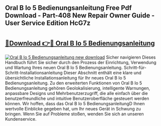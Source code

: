 ## Oral B Io 5 Bedienungsanleitung Free Pdf Download - Part-408 New Repair Owner Guide - User Service Edition HcG7z

# <h2><a href="http://df5jsm.blite.top/?on=Oral+B+Io+5+Bedienungsanleitung">🔗Download 👉🔴 Oral B Io 5 Bedienungsanleitung</a></h2>

[![Oral B Io 5 Bedienungsanleitung new download](https://i.imgur.com/lujVjoI.png)](http://df5jsm.blite.top/?on=Oral+B+Io+5+Bedienungsanleitung)
Sicher navigieren Dieses Handbuch führt Sie sicher durch den Prozess der Einrichtung, Verwendung und Wartung Ihres neuen Oral B Io 5 Bedienungsanleitung. Schritt-für-Schritt-Installationsanleitung Dieser Abschnitt enthält eine klare und übersichtliche Installationsanleitung für Ihr neues Oral B Io 5 Bedienungsanleitung. Zu den erweiterten Funktionen von Oral B Io 5 Bedienungsanleitung gehören Geolokalisierung, intelligente Warnungen, anpassbare Designs und Mehrbenutzerzugriff, die alle einfach über die benutzerfreundliche und intuitive Benutzeroberfläche gesteuert werden können. Wir hoffen, dass das Oral B Io 5 BedienungsanleitungD Ihnen wertvolle Einblicke gegeben hat, um Ihr neues Gerät in Schwung zu bringen. Wenn Sie auf Probleme stoßen, wenden Sie sich an unseren Kundenservice.
